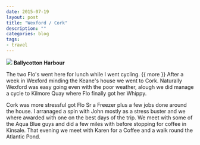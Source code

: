 ```yaml
---
date: 2015-07-19
layout: post
title: "Wexford / Cork"
description: ""
categories: blog 
tags:
- travel 
---
```


<!--start excerpt-->
![](/images/2015/2015-07-19-ballycotton-harbour.jpg)
**Ballycotton Harbour**

The two Flo's went here for lunch while I went cycling.
{{ more }}
After a week in Wexford minding the Keane's house we went to Cork. Naturally Wexford was easy going even with the poor weather, alough we did manage a cycle to Kilmore Quay where Flo finally got her Whippy.

Cork was more stressful got Flo Sr a Freezer plus a few jobs done  around the house. I arranaged a spin with John mostly as a stress buster and we where awarded with one on the best days of the trip. We meet with some of the Aqua Blue guys and did a few miles with before stopping for coffee in Kinsale. That evening we meet with Karen for a Coffee and a walk round the Atlantic Pond.
